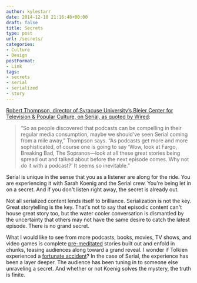 ```yaml
---
author: kylestarr
date: 2014-12-18 21:16:48+00:00
draft: false
title: Secrets
type: post
url: /secrets/
categories:
- Culture
- Design
postFormat:
- Link
tags:
- secrets
- serial
- serialized
- story
---
```


[Robert Thompson, director of Syracuse University’s Bleier Center for Television & Popular Culture, on Serial, as quoted by Wired](http://www.wired.com/2014/12/serial-effect-on-podcasting/):

> “So as people discovered that podcasts can be compelling in their regular media consumption, maybe we should’ve seen Serial coming from a mile away,” Thompson says. “As podcasts get more and more sophisticated, of course one is going to say ‘Wow, look at Fargo, Breaking Bad, The Sopranos—look at all these great stories being spread out and talked about before the next episode comes. Why not do it with a podcast?’ It seems so inevitable.”

Serial is unique in the sense that you as a listener are along for the ride. You are experiencing it with Sarah Koenig and the Serial crew. You're being let in on a secret. And if you don't listen right away, the secret is already out.

Not all serialized content lends itself to brilliance. Serialization is not the key. Great storytelling is the key. That's not to say that episodic content can't house great story too, but the water cooler conversation is dismantled by the uncertainty that others may not have the same desire to catch the latest episode. There is no grand secret.

What I would like to see from more podcasts, books, movies, TV shows, and video games is complete [pre-meditated](/2014/12/03/water-coolers-spoilers-and-serial/) stories built out and enfold in chunks, teasing audiences along toward a grand reveal. I wonder if Tolkien experienced a [fortunate accident](http://en.wikipedia.org/wiki/The_Lord_of_the_Rings#Publication_history)? In the case of Serial, the experience has been a layer deeper. The audience has been tuning in to someone else unraveling a secret. And whether or not Koenig solves the mystery, the truth is finite.
